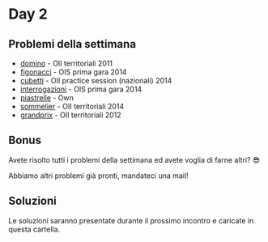 # Day 2

## Problemi della settimana
* [domino](https://training.olinfo.it/#/task/domino/statement) - OII territoriali 2011
* [figonacci](https://training.olinfo.it/#/task/figonacci/statement) - OIS prima gara 2014
* [cubetti](https://training.olinfo.it/#/task/cubetti/statement) - OII practice session (nazionali) 2014
* [interrogazioni](https://training.olinfo.it/#/task/interrogazioni/statement) - OIS prima gara 2014
* [piastrelle](https://training.olinfo.it/#/task/piastrelle/statement) - Own
* [sommelier](https://training.olinfo.it/#/task/sommelier/statement) - OII territoriali 2014
* [grandprix](https://training.olinfo.it/#/task/grandprix/statement) - OII territoriali 2012

## Bonus
Avete risolto tutti i problemi della settimana ed avete voglia di farne altri? :sunglasses:

Abbiamo altri problemi già pronti, mandateci una mail!

## Soluzioni
Le soluzioni saranno presentate durante il prossimo incontro e caricate in questa cartella.
